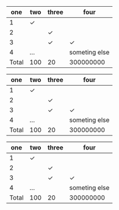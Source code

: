| one | two | three | four |
| ----- | --- | ----- | ------------- |
| 1 | ✓ | | |
| 2 | | ✓ | |
| 3 | | ✓ | ✓ |
| 4 | … | | someting else |
| Total | 100 | 20 | 300000000 |

| one | two | three | four |
| ----- | --- | ----- | ------------- |
| 1 | ✓ | | |
| 2 | | ✓ | |
| 3 | | ✓ | ✓ |
| 4 | … | | someting else |
| Total | 100 | 20 | 300000000 |

| one | two | three | four |
| ----- | --- | ----- | ------------- |
| 1 | ✓ | | |
| 2 | | ✓ | |
| 3 | | ✓ | ✓ |
| 4 | … | | someting else |
| Total | 100 | 20 | 300000000 |
